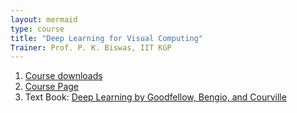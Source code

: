 ```yaml
---
layout: mermaid
type: course
title: "Deep Learning for Visual Computing"
Trainer: Prof. P. K. Biswas, IIT KGP
---
```


1. [Course downloads](https://nptel.ac.in/courses/106105215)
2. [Course Page](https://onlinecourses.nptel.ac.in/noc25_ee16/course)
3. Text Book: [Deep Learning by Goodfellow, Bengio, and Courville](https://www.deeplearningbook.org/)
